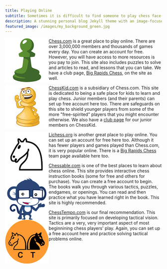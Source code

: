 ```yaml
---
title: Playing Online
subtitle: Sometimes it is difficult to find someone to play chess face-to-face. Here are some online resources for playing and learning about chess when you cannot get to our club to play face-to-face.
description: A stunning personal blog Jekyll theme with an image-focused design.
featured_image: /images/my_background_green.jpg
---
```


<a href="https://www.chess.com"><img src="images/chess.png" class="Cliff" style="float:left; clear:left;">Chess.com</a> is a great place to play online. There are over 3,000,000 members and thousands of games every day. You can create an account for free. However, you will have access to more resources is you pay to join. This site also includes puzzles to solve and articles to read, and lessons that you can take. We have a club page, [Big Rapids Chess](https://www.chess.com/club/big-rapids-chess), on the site as well.

<a href="https://www.chesskid.com"><img src="images/chesskid.jpeg" class="Cliff" style="float:left; clear:left;">ChessKid.com</a> is a subsidiary of Chess.com. This site is dedicated to being a safe place for kids to learn and play chess. Junior members (and their parents) can set up free account here too. There are safeguards on this site to shield younger players from some of the more "free-spirited" players that you might encounter otherwise. We also have a [club page](https://www.chesskid.com/club/home/ferris-knights) for our junior members on ChessKid.

<a href="https://www.lichess.org"><img src="images/lichess.png" class="Cliff" style="float:left; clear:left;">Lichess.org</a> is another great place to play online. You can set up an account for free here too. Although it has fewer players and games played than Chess.com, it is very popular online. There is a [Big Rapids Chess](https://lichess.org/team/big-rapids-chess) team page available here too.

<a href="https://www.chessable.com"><img src="images/chessable.png" class="Cliff" style="float:left; clear:left;">Chessable.com</a> is one of the best places to learn about chess online. This site provides interactive chess instruction books (some for free and others for purchase). You can create a free account to begin. The books walk you through various tactics, puzzles, endgames, or openings. You can read and then practice what you have learned right in the book. This site is highly recommended.

<a href="https://www.chesstempo.com"><img src="images/chesstempo.png" class="Cliff" style="float:left; clear:left;">ChessTempo.com</a> is our final recommendation. This site is primarily focused on developing tactical vision. Tactics are a very, very important aspect of most beginnining chess players' play. Again, you can set up a free account here and practice solving tactical problems online.

